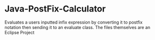 # Java-PostFix-Calculator
Evaluates a users inputted infix expression by converting it to postfix notation
then sending it to an evaluate class.
The files themselves are an Eclipse Project 
